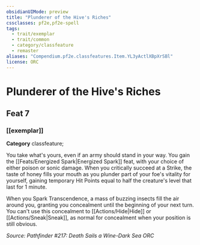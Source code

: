 ```yaml
---
obsidianUIMode: preview
title: "Plunderer of the Hive's Riches"
cssclasses: pf2e,pf2e-spell
tags:
  - trait/exemplar
  - trait/common
  - category/classfeature
  - remaster
aliases: "Compendium.pf2e.classfeatures.Item.YL3yActlXBpXrSBl"
license: ORC
---
```

# Plunderer of the Hive's Riches
## Feat 7
### [[exemplar]]

**Category** classfeature; 




You take what's yours, even if an army should stand in your way. You gain the [[Feats/Energized Spark|Energized Spark]] feat, with your choice of either poison or sonic damage. When you critically succeed at a Strike, the taste of honey fills your mouth as you plunder part of your foe's vitality for yourself, gaining temporary Hit Points equal to half the creature's level that last for 1 minute.

When you Spark Transcendence, a mass of buzzing insects fill the air around you, granting you concealment until the beginning of your next turn. You can't use this concealment to [[Actions/Hide|Hide]] or [[Actions/Sneak|Sneak]], as normal for concealment when your position is still obvious.

*Source: Pathfinder #217: Death Sails a Wine-Dark Sea*
*ORC*